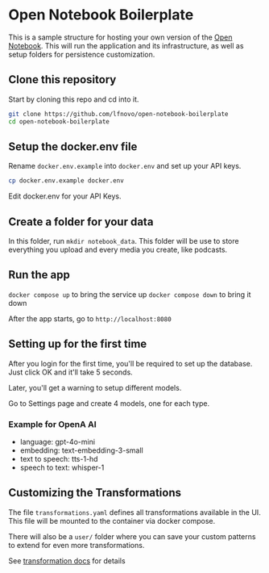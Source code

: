 # Open Notebook Boilerplate

This is a sample structure for hosting your own version of the [Open Notebook](https://github.com/lfnovo/open-notebook). This will run the application and its infrastructure, as well as setup folders for persistence customization. 

## Clone this repository

Start by cloning this repo and cd into it.

```bash
git clone https://github.com/lfnovo/open-notebook-boilerplate
cd open-notebook-boilerplate
````

## Setup the docker.env file

Rename `docker.env.example` into `docker.env` and set up your API keys.

```bash
cp docker.env.example docker.env
```

Edit docker.env for your API Keys.

## Create a folder for your data

In this folder, run `mkdir notebook_data`. This folder will be use to store everything you upload and every media you create, like podcasts. 

## Run the app

`docker compose up` to bring the service up
`docker compose down` to bring it down

After the app starts, go to `http://localhost:8080`

## Setting up for the first time

After you login for the first time, you'll be required to set up the database.
Just click OK and it'll take 5 seconds. 

Later, you'll get a warning to setup different models. 

Go to Settings page and create 4 models, one for each type. 

### Example for OpenA AI

- language: gpt-4o-mini
- embedding: text-embedding-3-small
- text to speech: tts-1-hd
- speech to text: whisper-1

## Customizing the Transformations

The file `transformations.yaml` defines all transformations available in the UI. This file will be mounted to the container via docker compose. 

There will also be a `user/` folder where you can save your custom patterns to extend for even more transformations.

See [transformation docs](https://github.com/lfnovo/open-notebook/blob/main/docs/TRANSFORMATIONS.md) for details
